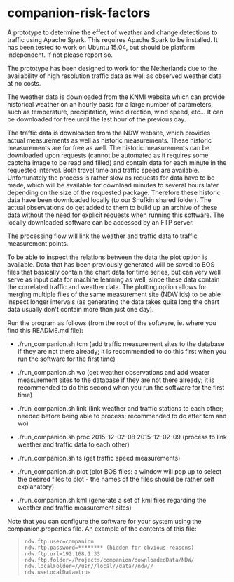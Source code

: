 # companion-risk-factors

A prototype to determine the effect of weather and change detections to traffic using Apache Spark. This requires Apache Spark to be installed. It has been tested to work on Ubuntu 15.04, but should be platform independent. If not please report so.

The prototype has been designed to work for the Netherlands due to the availability of high resolution traffic data as well as observed weather data at no costs.

The weather data is downloaded from the KNMI website which can provide historical weather on an hourly basis for a large number of parameters, such as temperature, precipitation, wind direction, wind speed, etc... It can be downloaded for free until the last hour of the previous day. 

The traffic data is downloaded from the NDW website, which provides actual measurements as well as historic measurements. These historic measurements are for free as well. The historic measurements can be downloaded upon requests (cannot be automated as it requires some captcha image to be read and filled) and contain data for each minute in the requested interval. Both travel time and traffic speed are available.  
Unfortunately the process is rather slow as requests for data have to be made, which will be available for download minutes to several hours later depending on the size of the requested package. Therefore these historic data have been downloaded locally (to our Snufkin shared folder). The actual observations do get added to them to build up an archive of these data without the need for explicit requests when running this software. The locally downloaded software can be accessed by an FTP server.

The processing flow will link the weather and traffic data to traffic measurement points. 

To be able to inspect the relations between the data the plot option is available. Data that has been previously generated will be saved to BOS files that basically contain the chart data for time series, but can very well serve as input data for machine learning as well, since these data contain the correlated traffic and weather data. The plotting option allows for merging multiple files of the same measurement site (NDW ids) to be able inspect longer intervals (as generating the data takes quite long the chart data usually don't contain more than just one day).

Run the program as follows (from the root of the software, ie. where you find this README.md file):

* ./run_companion.sh tcm (add traffic measurement sites to the database if they are not there already; it is recommended to do this first when you run the software for the first time)

* ./run_companion.sh wo (get weather observations and add weater measurement sites to the database if they are not there already; it is recommended to do this second when you run the software for the first time)

* ./run_companion.sh link (link weather and traffic stations to each other; needed before being able to process; recommended to do after tcm and wo)

* ./run_companion.sh proc 2015-12-02-08 2015-12-02-09 (process to link weather and traffic data to each other)

* ./run_companion.sh ts (get traffic speed measurements)

* ./run_companion.sh plot  (plot BOS files: a window will pop up to select the desired files to plot - the names of the files should be rather self explanatory)

* ./run_companion.sh kml (generate a set of kml files regarding the weather and traffic measurement sites)


Note that you can configure the software for your system using the companion.properties file. An example of the contents of this file:
> `ndw.ftp.user=companion`<br>
> `ndw.ftp.password=******** (hidden for obvious reasons)`<br>
> `ndw.ftp.url=192.168.1.33`<br>
> `ndw.ftp.folder=/Projects/companion/downloadedData/NDW/`<br>
> `ndw.localFolder=//usr//local//data//ndw//`<br>
> `ndw.useLocalData=true`<br>
